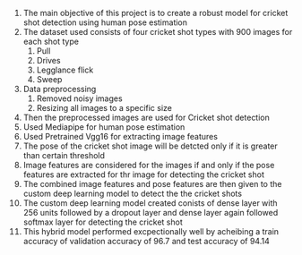 1. The main objective of this project is to  create a robust model for cricket shot detection using human pose estimation 
2. The dataset used consists of four cricket shot types with 900 images for each shot type
      1. Pull
      2. Drives
      3. Legglance flick
      4. Sweep
3. Data preprocessing
   1. Removed noisy images
   2. Resizing all images to a specific size
4. Then the preprocessed images are used for Cricket shot detection
5. Used Mediapipe for human pose estimation
6. Used Pretrained Vgg16 for extracting image features
7. The pose of the cricket shot image will be detcted only if it is greater than certain threshold
8. Image features are considered for the images if and only if the pose features are extracted for thr image for detecting the cricket shot
9. The combined image features and pose features are then given to the custom deep learning model to detect the the cricket shots
10. The custom deep learning model created conists of dense layer with 256 units followed by a dropout  layer and dense layer again followed softmax layer for detecting the cricket shot
11. This hybrid model performed excpectionally well by acheibing a train accuracy of validation accuracy of 96.7 and test accuracy of 94.14

   
